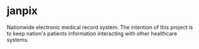 janpix
======

Nationwide electronic medical record system. The intention of this project is to keep nation's patients information interacting with other healthcare systems.